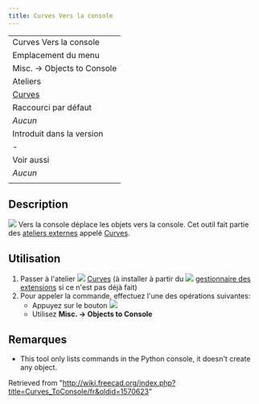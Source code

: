 ```yaml
---
title: Curves Vers la console
---
```

|  |
| --- |
| Curves Vers la console |
| Emplacement du menu |
| Misc. → Objects to Console |
| Ateliers |
| [Curves](/Curves_Workbench/fr "Curves Workbench/fr") |
| Raccourci par défaut |
| *Aucun* |
| Introduit dans la version |
| - |
| Voir aussi |
| *Aucun* |
|  |

## Description

![](/images/Curves_ToConsole.svg) Vers la console déplace les objets vers la console. Cet outil fait partie des [ateliers externes](/External_workbenches/fr "External workbenches/fr") appelé [Curves](/Curves_Workbench/fr "Curves Workbench/fr").

## Utilisation

1. Passer à l'atelier ![](/images/Curves_workbench_icon.svg) [Curves](/Curves_Workbench/fr "Curves Workbench/fr") (à installer à partir du ![](/images/Std_AddonMgr.svg) [gestionnaire des extensions](/Std_AddonMgr/fr "Std AddonMgr/fr") si ce n'est pas déjà fait)
2. Pour appeler la commande, effectuez l'une des opérations suivantes:
   * Appuyez sur le bouton ![](/images/Curves_ToConsole.svg)
   * Utilisez **Misc. → Objects to Console**

## Remarques

* This tool only lists commands in the Python console, it doesn't create any object.

Retrieved from "<http://wiki.freecad.org/index.php?title=Curves_ToConsole/fr&oldid=1570623>"